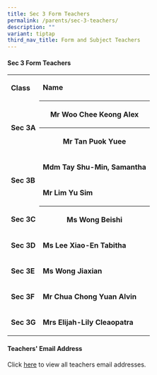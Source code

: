 ```yaml
---
title: Sec 3 Form Teachers
permalink: /parents/sec-3-teachers/
description: ""
variant: tiptap
third_nav_title: Form and Subject Teachers
---
```

<h4>Sec 3 Form Teachers</h4>
<p></p>
<table style="minWidth: 50px">
<colgroup>
<col>
<col>
</colgroup>
<tbody>
<tr>
<td rowspan="1" colspan="1">
<p><strong>Class</strong>
</p>
</td>
<td rowspan="1" colspan="1">
<p><strong>Name</strong>
</p>
</td>
</tr>
<tr>
<td rowspan="2" colspan="1">
<p><strong>Sec 3A</strong>
</p>
</td>
<th rowspan="1" colspan="1">
<p>Mr Woo Chee Keong Alex</p>
</th>
</tr>
<tr>
<th rowspan="1" colspan="1">
<p>Mr Tan Puok Yuee</p>
</th>
</tr>
<tr>
<td rowspan="2" colspan="1">
<p><strong>Sec 3B</strong>
</p>
</td>
<td rowspan="1" colspan="1">
<p><strong>Mdm Tay Shu-Min, Samantha</strong>
</p>
</td>
</tr>
<tr>
<td rowspan="1" colspan="1">
<p><strong>Mr Lim Yu Sim</strong>
</p>
</td>
</tr>
<tr>
<td rowspan="1" colspan="1">
<p><strong>Sec 3C</strong>
</p>
</td>
<th rowspan="1" colspan="1">
<p>Ms Wong Beishi</p>
</th>
</tr>
<tr>
<td rowspan="1" colspan="1">
<p><strong>Sec 3D</strong>
</p>
</td>
<td rowspan="1" colspan="1">
<p><strong>Ms Lee Xiao-En Tabitha</strong>
</p>
</td>
</tr>
<tr>
<td rowspan="1" colspan="1">
<p><strong>Sec 3E</strong>
</p>
</td>
<td rowspan="1" colspan="1">
<p><strong>Ms Wong Jiaxian</strong>
</p>
</td>
</tr>
<tr>
<td rowspan="1" colspan="1">
<p><strong>Sec 3F</strong>
</p>
</td>
<td rowspan="1" colspan="1">
<p><strong>Mr Chua Chong Yuan Alvin</strong>
</p>
</td>
</tr>
<tr>
<td rowspan="1" colspan="1">
<p><strong>Sec 3G</strong>
</p>
</td>
<td rowspan="1" colspan="1">
<p><strong>Mrs Elijah-Lily Cleaopatra</strong>
</p>
</td>
</tr>
</tbody>
</table>
<h4>Teachers' Email Address</h4>
<p>Click&nbsp;<a href="https://staging.d1wp5xkpm2dbnc.amplifyapp.com/parents/teachers-email-address/" rel="noopener noreferrer nofollow" target="_blank">here</a>&nbsp;to
view all teachers email addresses.</p>
<p></p>
<p></p>
<p></p>